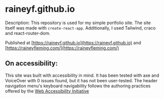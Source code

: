 # raineyf.github.io

Description: This repository is used for my simple portfolio site. The site itself was made with `create-react-app`. Additionally, I used Tailwind, craco and react-router-dom.

Published at [https://raineyf.github.io](https://raineyf.github.io) and [https://raineyfleming.com/](https://raineyfleming.com/)

## On accessibility:

This site was built with accessibility in mind. It has been tested with axe and VoiceOver with 0 issues found, but it has not been user-tested. The header navigation menu's keyboard navigability follows the authoring practices offered by the [Web Accessibility Initiative](https://www.w3.org/TR/wai-aria-practices-1.1/)
